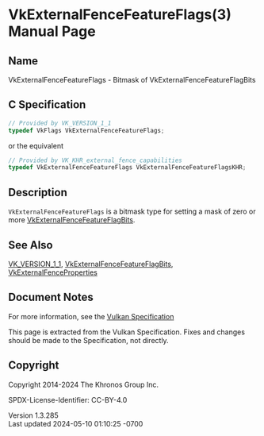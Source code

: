 # VkExternalFenceFeatureFlags(3) Manual Page

## Name

VkExternalFenceFeatureFlags - Bitmask of VkExternalFenceFeatureFlagBits



## <a href="#_c_specification" class="anchor"></a>C Specification

``` c
// Provided by VK_VERSION_1_1
typedef VkFlags VkExternalFenceFeatureFlags;
```

or the equivalent

``` c
// Provided by VK_KHR_external_fence_capabilities
typedef VkExternalFenceFeatureFlags VkExternalFenceFeatureFlagsKHR;
```

## <a href="#_description" class="anchor"></a>Description

`VkExternalFenceFeatureFlags` is a bitmask type for setting a mask of
zero or more
[VkExternalFenceFeatureFlagBits](https://registry.khronos.org/vulkan/specs/1.3-extensions/man/html/VkExternalFenceFeatureFlagBits.html).

## <a href="#_see_also" class="anchor"></a>See Also

[VK_VERSION_1_1](https://registry.khronos.org/vulkan/specs/1.3-extensions/man/html/VK_VERSION_1_1.html),
[VkExternalFenceFeatureFlagBits](https://registry.khronos.org/vulkan/specs/1.3-extensions/man/html/VkExternalFenceFeatureFlagBits.html),
[VkExternalFenceProperties](https://registry.khronos.org/vulkan/specs/1.3-extensions/man/html/VkExternalFenceProperties.html)

## <a href="#_document_notes" class="anchor"></a>Document Notes

For more information, see the <a
href="https://registry.khronos.org/vulkan/specs/1.3-extensions/html/vkspec.html#VkExternalFenceFeatureFlags"
target="_blank" rel="noopener">Vulkan Specification</a>

This page is extracted from the Vulkan Specification. Fixes and changes
should be made to the Specification, not directly.

## <a href="#_copyright" class="anchor"></a>Copyright

Copyright 2014-2024 The Khronos Group Inc.

SPDX-License-Identifier: CC-BY-4.0

Version 1.3.285  
Last updated 2024-05-10 01:10:25 -0700
